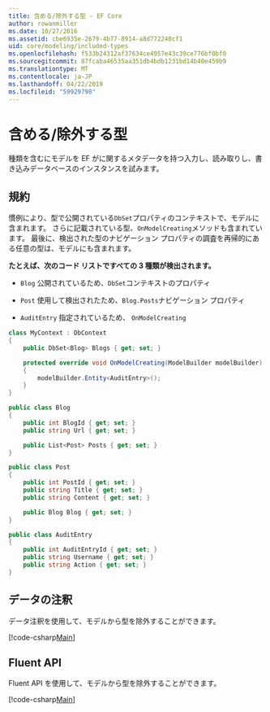 ```yaml
---
title: 含める/除外する型 - EF Core
author: rowanmiller
ms.date: 10/27/2016
ms.assetid: cbe6935e-2679-4b77-8914-a8d772240cf1
uid: core/modeling/included-types
ms.openlocfilehash: f533b24312af37634ce4957e43c39ce776bf0bf0
ms.sourcegitcommit: 87fcaba46535aa351db4bdb1231bd14b40e459b9
ms.translationtype: MT
ms.contentlocale: ja-JP
ms.lasthandoff: 04/22/2019
ms.locfileid: "59929798"
---
```

# <a name="including--excluding-types"></a>含める/除外する型

種類を含むにモデルを EF がに関するメタデータを持つ入力し、読み取りし、書き込みデータベースのインスタンスを試みます。

## <a name="conventions"></a>規約

慣例により、型で公開されている`DbSet`プロパティのコンテキストで、モデルに含まれます。 さらに記載されている型、`OnModelCreating`メソッドも含まれています。 最後に、検出された型のナビゲーション プロパティの調査を再帰的にある任意の型は、モデルにも含まれます。

**たとえば、次のコード リストですべての 3 種類が検出されます。**

* `Blog` 公開されているため、`DbSet`コンテキストのプロパティ

* `Post` 使用して検出されたため、`Blog.Posts`ナビゲーション プロパティ

* `AuditEntry` 指定されているため、 `OnModelCreating`

<!-- [!code-csharp[Main](samples/core/Modeling/Conventions/Samples/IncludedTypes.cs?highlight=3,7,16)] -->
``` csharp
class MyContext : DbContext
{
    public DbSet<Blog> Blogs { get; set; }

    protected override void OnModelCreating(ModelBuilder modelBuilder)
    {
        modelBuilder.Entity<AuditEntry>();
    }
}

public class Blog
{
    public int BlogId { get; set; }
    public string Url { get; set; }

    public List<Post> Posts { get; set; }
}

public class Post
{
    public int PostId { get; set; }
    public string Title { get; set; }
    public string Content { get; set; }

    public Blog Blog { get; set; }
}

public class AuditEntry
{
    public int AuditEntryId { get; set; }
    public string Username { get; set; }
    public string Action { get; set; }
}
```

## <a name="data-annotations"></a>データの注釈

データ注釈を使用して、モデルから型を除外することができます。

[!code-csharp[Main](../../../samples/core/Modeling/DataAnnotations/Samples/IgnoreType.cs?highlight=20)]

## <a name="fluent-api"></a>Fluent API

Fluent API を使用して、モデルから型を除外することができます。

[!code-csharp[Main](../../../samples/core/Modeling/FluentAPI/Samples/IgnoreType.cs?highlight=12)]
